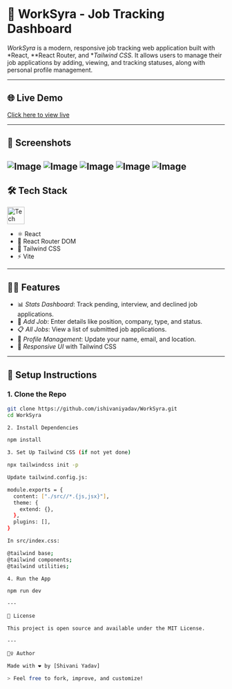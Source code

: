 # 🚀 WorkSyra - Job Tracking Dashboard

*WorkSyra* is a modern, responsive job tracking web application built with *React, **React Router, and **Tailwind CSS*. It allows users to manage their job applications by adding, viewing, and tracking statuses, along with personal profile management.

---

## 🌐 Live Demo

[Click here to view live](https://worksyra.vercel.app/) 

---

## 📸 Screenshots

![Image](https://github.com/user-attachments/assets/d9ba0c71-d9f0-48a5-96a4-eee072a2238a)
![Image](https://github.com/user-attachments/assets/217ac9aa-da81-4b4e-b8b9-cf3d8949b109)
![Image](https://github.com/user-attachments/assets/221c1934-82d3-4505-af1d-0720bb1c599a)
![Image](https://github.com/user-attachments/assets/e8766849-d343-4b68-8cd8-a10dcca13ebe)
![Image](https://github.com/user-attachments/assets/3821d7c1-6bc3-459e-b64e-aac9aa2a9b86)
---

## 🛠 Tech Stack

<div align="left">
  <img src="https://skillicons.dev/icons?i=react,tailwind,js,vite" alt="Tech stack" height="40" />
</div>

- ⚛ React
- 🧭 React Router DOM
- 💨 Tailwind CSS
- ⚡ Vite 

---

## 🧑‍💻 Features

- 📊 *Stats Dashboard*: Track pending, interview, and declined job applications.
- 📝 *Add Job*: Enter details like position, company, type, and status.
- 📋 *All Jobs*: View a list of submitted job applications.
- 👤 *Profile Management*: Update your name, email, and location.
- 🎨 *Responsive UI* with Tailwind CSS

---

## 🧰 Setup Instructions

### 1. Clone the Repo
```bash
git clone https://github.com/ishivaniyadav/WorkSyra.git
cd WorkSyra

2. Install Dependencies

npm install

3. Set Up Tailwind CSS (if not yet done)

npx tailwindcss init -p

Update tailwind.config.js:

module.exports = {
  content: ["./src//*.{js,jsx}"],
  theme: {
    extend: {},
  },
  plugins: [],
}

In src/index.css:

@tailwind base;
@tailwind components;
@tailwind utilities;

4. Run the App

npm run dev

---

📝 License

This project is open source and available under the MIT License.

---

🙋‍♀ Author

Made with ❤ by [Shivani Yadav]

> Feel free to fork, improve, and customize!
